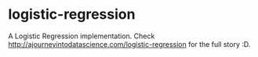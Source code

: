 logistic-regression
===================

A Logistic Regression implementation. Check http://ajourneyintodatascience.com/logistic-regression for the full story :D.
